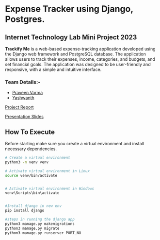 # Expense Tracker using Django, Postgres.
## Internet Technology  Lab Mini Project 2023

**Trackify Me** is a web-based expense-tracking application developed using the
Django web framework and PostgreSQL database. The application allows users to
track their expenses, income, categories, and budgets, and set financial goals. The
application was designed to be user-friendly and responsive, with a simple and
intuitive interface.

### Team Details:-
* [Praveen Varma](https://github.com/geekyprawins)
* [Yashwanth](https://github.com/yashwanth008)


[Project Report](https://github.com/geekyprawins/expense-tracker-django/blob/master/IT-Lab-MiniProject-Report.pdf)

[Presentation Slides](https://www.canva.com/design/DAFhI0QsQvY/EKtM6UM3MaPAvXOwEr9BeA/edit?utm_content=DAFhI0QsQvY&utm_campaign=designshare&utm_medium=link2&utm_source=sharebutton)


## How To Execute

Before starting make sure you create a virtual environment and install necessary
dependencies.

```bash
# Create a virtual environment
python3 -m venv venv

# Activate virtual environment in Linux
source venv/bin/activate


# Activate virtual environment in Windows
venv\Scripts\bin\activate


#Install django in new env
pip install django

#steps in running the django app
python3 manage.py makemigrations
python3 manage.py migrate
python3 manage.py runserver PORT_NO

```